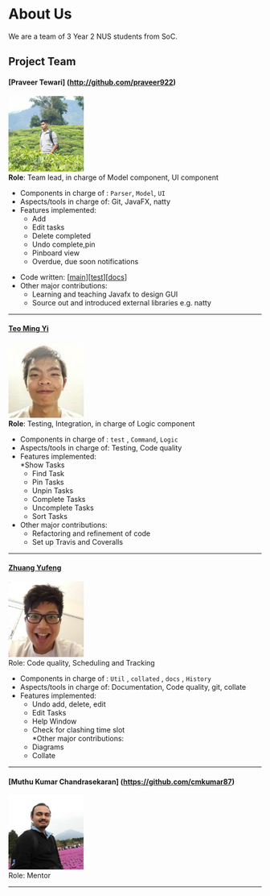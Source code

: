 
# About Us

We are a team of 3 Year 2 NUS students from SoC.

## Project Team

#### [Praveer Tewari] (http://github.com/praveer922) <br>
<img src="images/PraveerTewari.jpg" width="150"><br>
**Role**:  Team lead, in charge of Model component, UI component<br>
- Components in charge of :  `Parser`, `Model`, `UI`<br>
- Aspects/tools in charge of: Git, JavaFX, natty<br>
- Features implemented:<br>
	* Add
	* Edit tasks
	* Delete completed
	* Undo complete,pin
	* Pinboard view
	* Overdue, due soon notifications
* Code written: [[main](../collated/main/A0140124B.md)][[test](../collated/test/A0140124B.md)][[docs](../collated/docs/A0140124B.md)]
* Other major contributions:
	* Learning and teaching Javafx to design GUI
	* Source out and introduced external libraries e.g. natty
	
-----

#### [Teo Ming Yi](http://github.com/myteo)
<img src="images/MingYi.jpg" width="150"><br>
**Role**: Testing, Integration, in charge of Logic component<br>
* Components in charge of : `test` , `Command`, `Logic`<br>
* Aspects/tools in charge of: Testing, Code quality<br>
* Features implemented: <br>
	*Show Tasks
	* Find Task
	* Pin Tasks
	* Unpin Tasks
	* Complete Tasks
	* Uncomplete Tasks
	* Sort Tasks <br>
* Other major contributions:<br>
	* Refactoring and refinement of code 
	* Set up Travis and Coveralls
-----

#### [Zhuang Yufeng](http://github.com/rainwindy) 
<img src="images/Yufeng.jpg" width="150"><br>
Role: Code quality, Scheduling and Tracking<br>
* Components in charge of : `Util` , `collated` , `docs` , `History`<br>
* Aspects/tools in charge of: Documentation, Code quality, git, collate <br>
* Features implemented:
	* Undo add, delete, edit
	* Edit Tasks
	* Help Window 
	* Check for clashing time slot<br>
*Other major contributions:
	* Diagrams
	* Collate
-----

#### [Muthu Kumar Chandrasekaran] (https://github.com/cmkumar87)
<img src="images/MuthuKumar.JPG" width="150"><br>
Role: Mentor

-----



